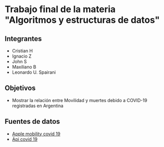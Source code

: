 # Trabajo final de la materia "Algoritmos y estructuras de datos"

## Integrantes

- Cristian H
- Ignacio Z
- John S
- Maxiliano B
- Leonardo U. Spairani

## Objetivos

- Mostrar la relación entre Movilidad y muertes debido a COVID-19 registradas en Argentina

## Fuentes de datos

- [Apple mobility covid 19](https://covid19.apple.com/mobility)
- [Api covid 19](https://api.covid19api.com/summary)
